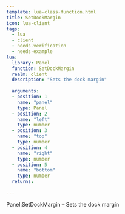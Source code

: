 ```yaml
---
template: lua-class-function.html
title: SetDockMargin
icon: lua-client
tags:
  - lua
  - client
  - needs-verification
  - needs-example
lua:
  library: Panel
  function: SetDockMargin
  realm: client
  description: "Sets the dock margin"
  
  arguments:
  - position: 1
    name: "panel"
    type: Panel
  - position: 2
    name: "left"
    type: number
  - position: 3
    name: "top"
    type: number
  - position: 4
    name: "right"
    type: number
  - position: 5
    name: "bottom"
    type: number
  returns:
    
---
```


<div class="lua__search__keywords">
Panel:SetDockMargin &#x2013; Sets the dock margin
</div>
